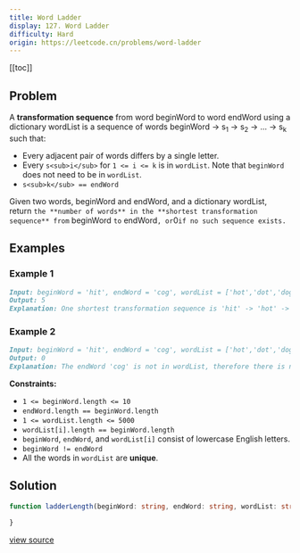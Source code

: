 ```yaml
---
title: Word Ladder
display: 127. Word Ladder
difficulty: Hard
origin: https://leetcode.cn/problems/word-ladder
---
```


[[toc]]

## Problem

A **transformation sequence** from word beginWord to word endWord using a dictionary wordList is a sequence of words beginWord -> s<sub>1</sub> -> s<sub>2</sub> -> ... -> s<sub>k</sub> such that:

- Every adjacent pair of words differs by a single letter.
- Every `s<sub>i</sub>` for `1 <= i <= k` is in `wordList`. Note that `beginWord` does not need to be in `wordList`.
- `s<sub>k</sub> == endWord`

Given two words, beginWord and endWord, and a dictionary wordList, return `the **number of words** in the **shortest transformation sequence** from` beginWord `to` endWord`, or`0`if no such sequence exists.`

## Examples

### Example 1

```md
Input: beginWord = 'hit', endWord = 'cog', wordList = ['hot','dot','dog','lot','log','cog']
Output: 5
Explanation: One shortest transformation sequence is 'hit' -> 'hot' -> 'dot' -> 'dog' -> cog', which is 5 words long.
```

### Example 2

```md
Input: beginWord = 'hit', endWord = 'cog', wordList = ['hot','dot','dog','lot','log']
Output: 0
Explanation: The endWord 'cog' is not in wordList, therefore there is no valid transformation sequence.
```

**Constraints:**

- `1 <= beginWord.length <= 10`
- `endWord.length == beginWord.length`
- `1 <= wordList.length <= 5000`
- `wordList[i].length == beginWord.length`
- `beginWord`, `endWord`, and `wordList[i]` consist of lowercase English letters.
- `beginWord != endWord`
- All the words in `wordList` are **unique**.

## Solution

```ts
function ladderLength(beginWord: string, endWord: string, wordList: string[]): number {

}
```

[view source](https://leetcode.cn/problems/word-ladder)
